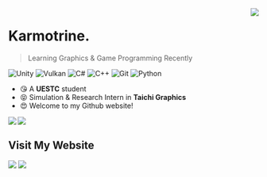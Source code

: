 <a href="#">
<img align="right" src="https://github-readme-stats.vercel.app/api?username=karm0tr1ne&theme=vue&hide_border=false&include_all_commits=true&count_private=true">
</a>

# Karmotrine.

> Learning Graphics & Game Programming Recently

![Unity](http://img.shields.io/badge/-Unity-feefff?style=flat-square&logo=unity&logoColor=000) 
![Vulkan](http://img.shields.io/badge/-Vulkan-ac162c?style=flat-square&logo=vulkan&logoColor=fff) 
![C#](https://img.shields.io/badge/-CSharp-239120?style=flat-square&logo=csharp&logoColor=fff) 
![C++](http://img.shields.io/badge/-C++-00599c?style=flat-square&logo=cplusplus&logoColor=fff) 
![Git](http://img.shields.io/badge/-Git-f05032?style=flat-square&logo=git&logoColor=fff) 
![Python](http://img.shields.io/badge/-Python-3776ab?style=flat-square&logo=python&logoColor=fff) 


- 😘 A **UESTC** student
- 😝 Simulation & Research Intern in **Taichi Graphics**
- 😍 Welcome to my Github website!

<a href="https://github.com/taichi-dev/soft2d-for-unity">
  <img align="left" src="https://github-readme-stats.vercel.app/api/pin/?username=taichi-dev&repo=soft2d-for-unity&show_owner=false" />
</a>

<a href="#"><img align="center" src="https://via.placeholder.com/600x1.png/fff/fff"></a>

## Visit My Website
[![](https://img.shields.io/badge/-karm0tr1ne.github.io-0e83cd?style=flat-square&logo=Blogger&logoColor=fff)](https://karm0tr1ne.github.io)
[![](https://img.shields.io/badge/-github.com/karm0tr1ne-000000?style=flat-square&logo=github&logoColor=fff)](https://github.com/karm0tr1ne)
